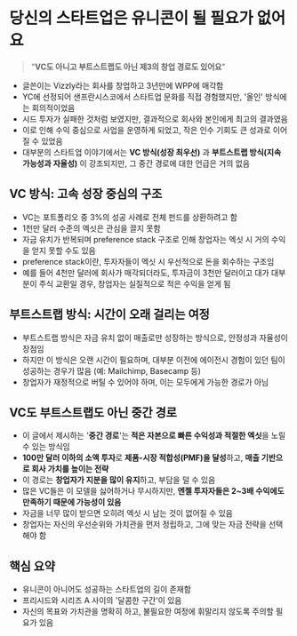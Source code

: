 # 당신의 스타트업은 유니콘이 될 필요가 없어요

> "**VC도 아니고 부트스트랩도 아닌 제3의 창업 경로도 있어요**"

* 글쓴이는 Vizzly라는 회사를 창업하고 3년만에 WPP에 매각함
* YC에 선정되어 샌프란시스코에서 스타트업 문화를 직접 경험했지만, '올인' 방식에는 회의적이었음
* 시드 투자가 실패한 것처럼 보였지만, 결과적으로 회사와 본인에게 최고의 결과였음
* 이로 인해 수익 중심으로 사업을 운영하게 되었고, 작은 인수 기회도 큰 성과로 이어질 수 있었음
* 대부분의 스타트업 이야기에서는 **VC 방식(성장 최우선)** 과 **부트스트랩 방식(지속 가능성과 자율성)** 이 강조되지만, 그 중간 경로에 대한 언급은 거의 없음

VC 방식: 고속 성장 중심의 구조
-------------------

* VC는 포트폴리오 중 3%의 성공 사례로 전체 펀드를 상환하려고 함
* 1천만 달러 수준의 엑싯은 관심을 끌지 못함
* 자금 유치가 반복되며 preference stack 구조로 인해 창업자는 엑싯 시 거의 수익을 얻지 못할 수도 있음
* preference stack이란, 투자자들이 엑싯 시 우선적으로 돈을 회수하는 구조임
* 예를 들어 4천만 달러에 회사가 매각되더라도, 투자금이 3천만 달러이고 대가 대부분이 주식 교환일 경우, 창업자는 실질적으로 적은 수익을 얻게 됨

부트스트랩 방식: 시간이 오래 걸리는 여정
-----------------------

* 부트스트랩 방식은 자금 유치 없이 매출로만 성장하는 방식으로, 안정성과 자율성이 장점임
* 하지만 이 방식은 오랜 시간이 필요하며, 대부분 이전에 에이전시 경험이 있던 팀이 성공하는 경우가 많음 (예: Mailchimp, Basecamp 등)
* 창업자가 재정적으로 버틸 수 있어야 하며, 이는 모두에게 가능한 경로가 아님

VC도 부트스트랩도 아닌 중간 경로
-------------------

* 이 글에서 제시하는 '**중간 경로**'는 **적은 자본으로 빠른 수익성과 적절한 엑싯**을 노릴 수 있는 방식임
* **100만 달러 이하의 소액 투자**로 **제품-시장 적합성(PMF)을 달성**하고, **매출 기반으로 회사 가치를 높이는 전략**
* 이 경로는 **창업자가 지분을 많이 유지**하고, 부담을 덜 수 있음
* 많은 VC들은 이 모델을 싫어하거나 무시하지만, **엔젤 투자자들은 2~3배 수익에도 만족하기 때문에 가능성이 있음**
* 자금을 너무 많이 받으면 오히려 엑싯 시 남는 것이 없어질 수 있음
* 창업자는 자신의 우선순위와 가치관을 먼저 정립하고, 그에 맞는 자금 전략을 선택해야 함

핵심 요약
-----

* 유니콘이 아니어도 성공하는 스타트업의 길이 존재함
* 프리시드와 시리즈 A 사이의 '달콤한 구간'이 있음
* 자신의 목표와 가치관을 명확히 하고, 불필요한 여정에 휘말리지 않도록 주의할 필요가 있음
